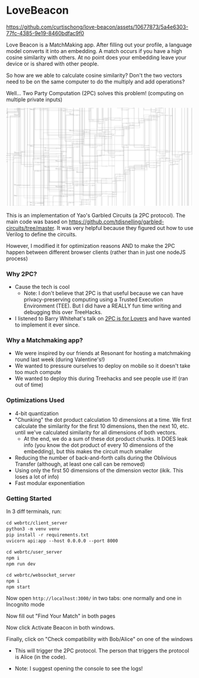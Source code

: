 # LoveBeacon



https://github.com/curtischong/love-beacon/assets/10677873/5a4e6303-77fc-4385-9e19-8460bdfac9f0



Love Beacon is a MatchMaking app. After filling out your profile, a language model converts it into an embedding. A match occurs if you have a high cosine similarity with others. At no point does your embedding leave your device or is shared with other people.

So how are we able to calculate cosine similarity? Don't the two vectors need to be on the same computer to do the multiply and add operations?

Well... Two Party Computation (2PC) solves this problem! (computing on multiple private inputs)

![Dot Product Circuit](circuit.jpeg)

This is an implementation of Yao's Garbled Circuits (a 2PC protocol). The main code was based on https://github.com/tdjsnelling/garbled-circuits/tree/master. It was very helpful because they figured out how to use Verilog to define the circuits.

However, I modified it for optimization reasons AND to make the 2PC happen between different browser clients (rather than in just one nodeJS process)

### Why 2PC?
- Cause the tech is cool
  - Note: I don't believe that 2PC is that useful because we can have privacy-preserving computing using a Trusted Execution Environment (TEE). But I did have a REALLY fun time writing and debugging this over TreeHacks.
- I listened to Barry Whitehat's talk on [2PC is for Lovers](https://www.youtube.com/watch?v=PzcDqegGoKI) and have wanted to implement it ever since.

### Why a Matchmaking app?
- We were inspired by our friends at Resonant for hosting a matchmaking round last week (during Valentine's!)
- We wanted to pressure ourselves to deploy on mobile so it doesn't take too much compute
- We wanted to deploy this during Treehacks and see people use it! (ran out of time)

### Optimizations Used
- 4-bit quantization
- "Chunking" the dot product calculation 10 dimensions at a time. We first calculate the similarity for the first 10 dimensions, then the next 10, etc. until we've calculated similarity for all dimensions of both vectors.
  - At the end, we do a sum of these dot product chunks. It DOES leak info (you know the dot product of every 10 dimensions of the embedding), but this makes the circuit much smaller
- Reducing the number of back-and-forth calls during the Oblivious Transfer (although, at least one call can be removed)
- Using only the first 50 dimensions of the dimension vector (ikik. This loses a lot of info)
- Fast modular exponentiation


### Getting Started

In 3 diff terminals, run:

```
cd webrtc/client_server
python3 -m venv venv
pip install -r requirements.txt
uvicorn api:app --host 0.0.0.0 --port 8000
```

```
cd webrtc/user_server
npm i
npm run dev
```

```
cd webrtc/websocket_server
npm i
npm start
```

Now open `http://localhost:3000/` in two tabs: one normally and one in Incognito mode


Now fill out "Find Your Match" in both pages

Now click Activate Beacon in both windows.

Finally, click on "Check compatibility with Bob/Alice" on one of the windows
- This will trigger the 2PC protocol. The person that triggers the protocol is Alice (in the code).

- Note: I suggest opening the console to see the logs!
